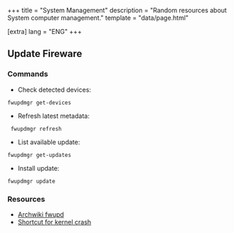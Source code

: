 +++
title = "System Management"
description = "Random resources about System computer management."
template = "data/page.html"

[extra]
lang = "ENG"
+++

## Update Fireware

### Commands

* Check detected devices:
```
fwupdmgr get-devices
```

* Refresh latest metadata:
```
 fwupdmgr refresh
```
* List available update:
```
fwupdmgr get-updates
```
* Install update:
```
fwupdmgr update
```

### Resources

* [Archwiki fwupd](https://wiki.archlinux.org/title/Fwupd)
* [Shortcut for kernel crash](https://wiki.archlinux.org/title/Keyboard_shortcuts)
